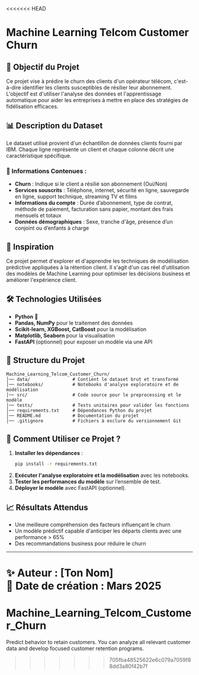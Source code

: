 <<<<<<< HEAD
# Machine Learning Telcom Customer Churn

## 📌 Objectif du Projet

Ce projet vise à prédire le churn des clients d'un opérateur télécom, c'est-à-dire identifier les clients susceptibles de résilier leur abonnement. L'objectif est d'utiliser l'analyse des données et l'apprentissage automatique pour aider les entreprises à mettre en place des stratégies de fidélisation efficaces.

## 📊 Description du Dataset

Le dataset utilisé provient d'un échantillon de données clients fourni par IBM. Chaque ligne représente un client et chaque colonne décrit une caractéristique spécifique.

### 🔹 Informations Contenues :

- **Churn** : Indique si le client a résilié son abonnement (Oui/Non)
- **Services souscrits** : Téléphone, internet, sécurité en ligne, sauvegarde en ligne, support technique, streaming TV et films
- **Informations du compte** : Durée d’abonnement, type de contrat, méthode de paiement, facturation sans papier, montant des frais mensuels et totaux
- **Données démographiques** : Sexe, tranche d'âge, présence d’un conjoint ou d’enfants à charge

## 🚀 Inspiration

Ce projet permet d'explorer et d'apprendre les techniques de modélisation prédictive appliquées à la rétention client. Il s'agit d'un cas réel d'utilisation des modèles de Machine Learning pour optimiser les décisions business et améliorer l'expérience client.

## 🛠️ Technologies Utilisées

- **Python** 🐍
- **Pandas, NumPy** pour le traitement des données
- **Scikit-learn, XGBoost, CatBoost** pour la modélisation
- **Matplotlib, Seaborn** pour la visualisation
- **FastAPI** (optionnel) pour exposer un modèle via une API

## 📂 Structure du Projet

```
Machine_Learning_Telcom_Customer_Churn/
│── data/                # Contient le dataset brut et transformé
│── notebooks/           # Notebooks d'analyse exploratoire et de modélisation
│── src/                 # Code source pour le preprocessing et le modèle
│── tests/               # Tests unitaires pour valider les fonctions
│── requirements.txt     # Dépendances Python du projet
│── README.md            # Documentation du projet
│── .gitignore           # Fichiers à exclure du versionnement Git
```

## 📌 Comment Utiliser ce Projet ?

1. **Installer les dépendances** :
   ```sh
   pip install -r requirements.txt
   ```
2. **Exécuter l'analyse exploratoire et la modélisation** avec les notebooks.
3. **Tester les performances du modèle** sur l’ensemble de test.
4. **Déployer le modèle** avec FastAPI (optionnel).

## 📈 Résultats Attendus

- Une meilleure compréhension des facteurs influençant le churn
- Un modèle prédictif capable d'anticiper les départs clients avec une performance > 65%
- Des recommandations business pour réduire le churn

---

✨ **Auteur** : [Ton Nom]\
📅 **Date de création** : Mars 2025
=======
# Machine_Learning_Telcom_Customer_Churn
Predict behavior to retain customers. You can analyze all relevant customer data and develop focused customer retention programs.
>>>>>>> 705fba48525622e6c079a7059f88dd3a80f42b7f
